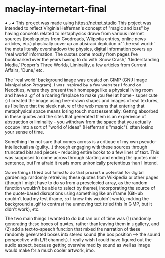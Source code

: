 # maclay-internetart-final
◕ ◞ ◕ This project was made using https://netnet.studio
This project was intended to reflect Virginia Heffernan's concept of "magic and loss" by having concepts related to metaphysics drawn from various internet sources (book quotes from Goodreads, Wiipedia entries, online news articles, etc.) physically cover up an abstract depiction of 'the real world:' the meta literally overshadows the physics, digital information covers up 'real world' information. The quotes come mostly from pages I've bookmarked over the years having to do with 'Snow Crash,' 'Understanding Media,' Popper's Three Worlds, Liminality, a few articles from Current Affairs, 'Dune,' etc.

The 'real world' background image was created on GIMP (GNU Image Manipulation Program). I was inspired by a few websites I found on Neocities, where they present their homepage like a physical living room and have a .gif of a roaring fireplace to make you feel at home - super cute :) I created the image using free-drawn shapes and images of real textures, as I believe that the sleek nature of the web means that entering that metaphysical space means losing touch most essentially. Getting absorbed in these quotes and the sites that generated them is an experience of abstraction or liminality - you withdraw from the space that you actually occupy into a sort of "world of ideas" (Heffernan's "magic"), often losing your sense of time.

Something I'm not sure that comes across is a critique of my own pseudo-intellectualism (guilty...) through engaging with these sources through truncated bits and pieces - reducing entire books to a few lines of text. This was supposed to come across through starting and ending the quotes mid-sentence, but I'm afraid it reads more unironically pretentious than I intend. 

Some things I tried but failed to do that present a potential for digital gardening: randomly retreiving these quotes from Wikipedia or other pages (though I might have to do so from a preselected array, as the random function wouldn't be able to select by theme), incorporating the source of the quote-based disruptions using something like an iframe (GitHub couldn't load my test iframe, so I knew this wouldn't work), making the background a .gif to contrast the unmoving text (tried this in GIMP, but it didn't work), etc.

The two main things I wanted to do but ran out of time was (1) randomly generating these boxes of quotes, rather than leaving them in a gallery, and (2) add a text-to-speech function that mixed the narration of these randomly generated boxes into stereo sound (the box position --> the sound perspective with L/R channels). I really wish I could have figured out the audio aspect, because getting overwhelmed by sound as well as image would make for a much cooler artwork, imo.
